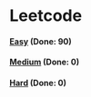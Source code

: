# Leetcode

<h4><a href="https://github.com/lon-yang/leetcode/blob/master/docs/Easy.md">Easy</a>  (Done: 90)</h4>
<h4><a href="https://github.com/lon-yang/leetcode/blob/master/docs/Medium.md">Medium</a>  (Done: 0)</h4>
<h4><a href="https://github.com/lon-yang/leetcode/blob/master/docs/Hard.md">Hard</a>  (Done: 0)</h4>
